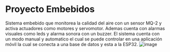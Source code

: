 # Proyecto Embebidos
Sistema embebido que monitorea la calidad del aire con un sensor MQ-2 y activa actuadores como motores y servomotor. Ademas cuenta con alarmas visuales como leds y alarma sonora con un buzzer. El sistema cuenta con un modo manual y automatico el cual se puede controlar en una aplicación móvil la cual se conecta a una base de datos y esta a la ESP32.
![image](https://github.com/mscedeno/proyectoEmbebidos/assets/77360593/0c07d427-9ced-4ae8-a28f-a0217f4f516b)

